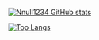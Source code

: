 [![Nnull1234 GitHub stats](https://github-readme-stats.vercel.app/api?username=kakuriyo-c&theme=vue-dark&show_icons=true)](https://github.com/kakuriyo-c/github-readme-stats)

[![Top Langs](https://github-readme-stats.vercel.app/api/top-langs/?username=kakuriyo-c&theme=vue-dark&show_icons=true&layout=compact)](https://github.com/kakuriyo-c/github-readme-stats)
